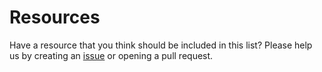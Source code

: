 # Resources

Have a resource that you think should be included in this list? Please help us by creating an [issue](https://github.com/Shopify/web-configs/issues/new?template=ENHANCEMENT.md) or opening a pull request.
